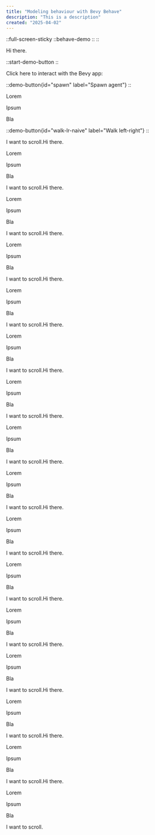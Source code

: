 ```yaml
---
title: "Modeling behaviour with Bevy Behave"
description: "This is a description"
created: "2025-04-02"
---
```


::full-screen-sticky
  ::behave-demo
  ::
::

Hi there.

::start-demo-button
::

Click here to interact with the Bevy app:

::demo-button{id="spawn" label="Spawn agent"}
::

Lorem

Ipsum

Bla

::demo-button{id="walk-lr-naive" label="Walk left-right"}
::

I want to scroll.Hi there.

Lorem

Ipsum

Bla

I want to scroll.Hi there.

Lorem

Ipsum

Bla

I want to scroll.Hi there.

Lorem

Ipsum

Bla

I want to scroll.Hi there.

Lorem

Ipsum

Bla

I want to scroll.Hi there.

Lorem

Ipsum

Bla

I want to scroll.Hi there.

Lorem

Ipsum

Bla

I want to scroll.Hi there.

Lorem

Ipsum

Bla

I want to scroll.Hi there.

Lorem

Ipsum

Bla

I want to scroll.Hi there.

Lorem

Ipsum

Bla

I want to scroll.Hi there.

Lorem

Ipsum

Bla

I want to scroll.Hi there.

Lorem

Ipsum

Bla

I want to scroll.Hi there.

Lorem

Ipsum

Bla

I want to scroll.Hi there.

Lorem

Ipsum

Bla

I want to scroll.Hi there.

Lorem

Ipsum

Bla

I want to scroll.Hi there.

Lorem

Ipsum

Bla

I want to scroll.
